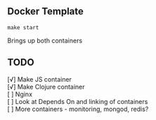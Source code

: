 Docker Template
---------------

```
make start
```

Brings up both containers

TODO
----------------
[√] Make JS container<br>
[√] Make Clojure container<br>
[ ] Nginx<br>
[ ] Look at Depends On and linking of containers<br>
[ ] More containers - monitoring, mongod, redis?
